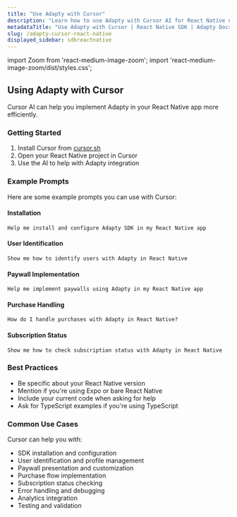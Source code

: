 ```yaml
---
title: "Use Adapty with Cursor"
description: "Learn how to use Adapty with Cursor AI for React Native development."
metadataTitle: "Use Adapty with Cursor | React Native SDK | Adapty Docs"
slug: /adapty-cursor-react-native
displayed_sidebar: sdkreactnative
---
```


import Zoom from 'react-medium-image-zoom';
import 'react-medium-image-zoom/dist/styles.css';

## Using Adapty with Cursor

Cursor AI can help you implement Adapty in your React Native app more efficiently.

### Getting Started

1. Install Cursor from [cursor.sh](https://cursor.sh)
2. Open your React Native project in Cursor
3. Use the AI to help with Adapty integration

### Example Prompts

Here are some example prompts you can use with Cursor:

#### Installation
```
Help me install and configure Adapty SDK in my React Native app
```

#### User Identification
```
Show me how to identify users with Adapty in React Native
```

#### Paywall Implementation
```
Help me implement paywalls using Adapty in my React Native app
```

#### Purchase Handling
```
How do I handle purchases with Adapty in React Native?
```

#### Subscription Status
```
Show me how to check subscription status with Adapty in React Native
```

### Best Practices

- Be specific about your React Native version
- Mention if you're using Expo or bare React Native
- Include your current code when asking for help
- Ask for TypeScript examples if you're using TypeScript

### Common Use Cases

Cursor can help you with:
- SDK installation and configuration
- User identification and profile management
- Paywall presentation and customization
- Purchase flow implementation
- Subscription status checking
- Error handling and debugging
- Analytics integration
- Testing and validation 